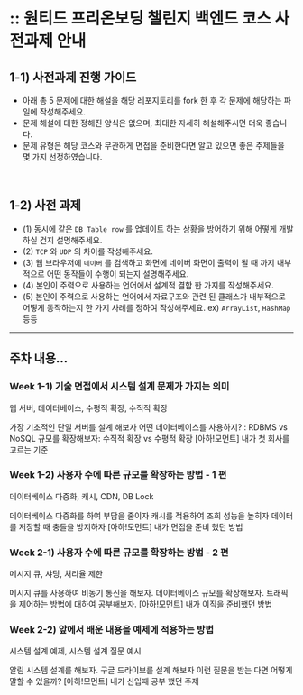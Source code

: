 # :: 원티드 프리온보딩 챌린지 백엔드 코스 사전과제 안내
## 1-1) 사전과제 진행 가이드
- 아래 총 5 문제에 대한 해설을 해당 레포지토리를 fork 한 후 각 문제에 해당하는 파일에 작성해주세요.
- 문제 해설에 대한 정해진 양식은 없으며, 최대한 자세히 해설해주시면 더욱 좋습니다.
- 문제 유형은 해당 코스와 무관하게 면접을 준비한다면 알고 있으면 좋은 주제들을 몇 가지 선정하였습니다.

<br>

## 1-2) 사전 과제 
- (1) 동시에 같은 `DB Table row` 를 업데이트 하는 상황을 방어하기 위해 어떻게 개발하실 건지 설명해주세요.
- (2) `TCP` 와 `UDP` 의 차이를 작성해주세요.
- (3) 웹 브라우저에 `네이버` 를 검색하고 화면에 네이버 화면이 출력이 될 때 까지 내부적으로 어떤 동작들이 수행이 되는지 설명해주세요.
- (4) 본인이 주력으로 사용하는 언어에서 설계적 결함 한 가지를 작성해주세요.
- (5) 본인이 주력으로 사용하는 언어에서 자료구조와 관련 된 클래스가 내부적으로 어떻게 동작하는지 한 가지 사례를 정하여 작성해주세요. ex) `ArrayList`, `HashMap` 등등

---
## 주차 내용...

### Week 1-1) 기술 면접에서 시스템 설계 문제가 가지는 의미
웹 서버, 데이터베이스, 수평적 확장, 수직적 확장

가장 기초적인 단일 서버를 설계 해보자
어떤 데이터베이스를 사용하지? : RDBMS vs NoSQL
규모를 확장해보자: 수직적 확장 vs 수평적 확장
[아하!모먼트] 내가 첫 회사를 고르는 기준

### Week 1-2) 사용자 수에 따른 규모를 확장하는 방법 - 1 편
데이터베이스 다중화, 캐시, CDN, DB Lock

데이터베이스 다중화를 하여 부담을 줄이자
캐시를 적용하여 조회 성능을 높히자
데이터를 저장할 때 충돌을 방지하자
[아하!모먼트] 내가 면접을 준비 했던 방법

### Week 2-1) 사용자 수에 따른 규모를 확장하는 방법 - 2 편
메시지 큐, 샤딩, 처리율 제한

메시지 큐를 사용하여 비동기 통신을 해보자.
데이터베이스 규모를 확장해보자.
트래픽을 제어하는 방법에 대하여 공부해보자.
[아하!모먼트] 내가 이직을 준비했던 방법

### Week 2-2) 앞에서 배운 내용을 예제에 적용하는 방법
시스템 설계 예제, 시스템 설계 질문 예시

알림 시스템 설계를 해보자.
구글 드라이브를 설계 해보자
이런 질문을 받는 다면 어떻게 말할 수 있을까?
[아하!모먼트] 내가 신입때 공부 했던 주제

